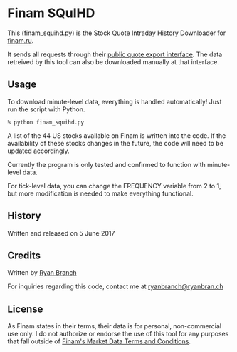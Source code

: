 # Finam SQuIHD

This (finam_squihd.py) is the Stock Quote Intraday History Downloader for [finam.ru](https://www.finam.ru/).

It sends all requests through their [public quote export interface](https://www.finam.ru/profile/akcii-usa-bats/3m-co/export/?market=25&em=18090&code=MMM&apply=0&df=1&mf=3&yf=1979&from=01.04.1979&dt=30&mt=5&yt=1979&to=30.06.1979&p=2&f=MMM_790401_790630&e=.txt&cn=MMM&dtf=1&tmf=1&MSOR=1&mstime=on&mstimever=1&sep=1&sep2=1&datf=1&at=1). The data retreived by this tool can also be downloaded manually at that interface.

## Usage
To download minute-level data, everything is handled automatically! Just run the script with Python.

    % python finam_squihd.py
	
A list of the 44 US stocks available on Finam is written into the code. If the availability of these stocks changes in the future, the code will need to be updated accordingly.

Currently the program is only tested and confirmed to function with minute-level data.

For tick-level data, you can change the FREQUENCY variable from 2 to 1, but more modification is needed to make everything functional. 

## History

Written and released on 5 June 2017

## Credits

Written by [Ryan Branch](http://ryanbran.ch/)

For inquiries regarding this code, contact me at ryanbranch@ryanbran.ch

## License

As Finam states in their terms, their data is for personal, non-commercial use only. I do not authorize or endorse the use of this tool for any purposes that fall outside of [Finam's Market Data Terms and Conditions](https://www.finam.ru/about/quotes/).